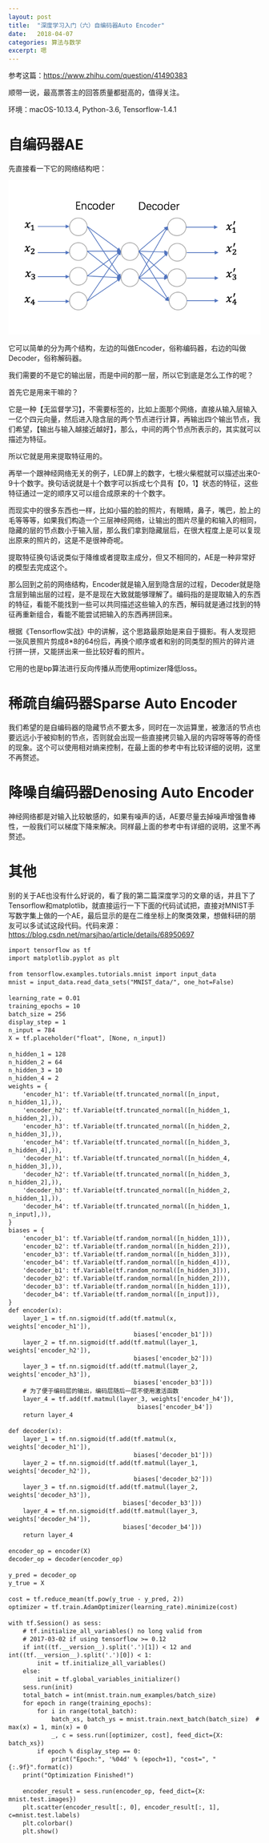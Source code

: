 ```yaml
---
layout: post
title:  "深度学习入门（六）自编码器Auto Encoder"
date:   2018-04-07
categories: 算法与数学
excerpt: 嗯
---
```

<script src="https://cdnjs.cloudflare.com/ajax/libs/mathjax/2.7.1/MathJax.js?config=default" id=""></script>

参考这篇：https://www.zhihu.com/question/41490383

顺带一说，最高票答主的回答质量都挺高的，值得关注。

环境：macOS-10.13.4, Python-3.6, Tensorflow-1.4.1

# 自编码器AE

先直接看一下它的网络结构吧：

![image](/img/dl4.png)

它可以简单的分为两个结构，左边的叫做Encoder，俗称编码器，右边的叫做Decoder，俗称解码器。

我们需要的不是它的输出层，而是中间的那一层，所以它到底是怎么工作的呢？

首先它是用来干嘛的？

它是一种【无监督学习】，不需要标签的，比如上面那个网络，直接从输入层输入一亿个四元向量，然后进入隐含层的两个节点进行计算，再输出四个输出节点，我们希望，【输出与输入越接近越好】，那么，中间的两个节点所表示的，其实就可以描述为特征。

所以它就是用来提取特征用的。

再举一个跟神经网络无关的例子，LED屏上的数字，七根火柴棍就可以描述出来0-9十个数字。换句话说就是十个数字可以拆成七个具有【0，1】状态的特征，这些特征通过一定的顺序又可以组合成原来的十个数字。

而现实中的很多东西也一样，比如小猫的脸的照片，有眼睛，鼻子，嘴巴，脸上的毛等等等，如果我们构造一个三层神经网络，让输出的图片尽量的和输入的相同，隐藏的层的节点数小于输入层，那么我们拿到隐藏层后，在很大程度上是可以复现出原来的照片的，这是不是很神奇呢。

提取特征换句话说类似于降维或者提取主成分，但又不相同的，AE是一种非常好的模型去完成这个。

那么回到之前的网络结构，Encoder就是输入层到隐含层的过程，Decoder就是隐含层到输出层的过程，是不是现在大致就能够理解了。编码指的是提取输入的东西的特征，看能不能找到一些可以共同描述这些输入的东西，解码就是通过找到的特征再重新组合，看能不能尝试把输入的东西再拼回来。

根据《Tensorflow实战》中的讲解，这个思路最原始是来自于摄影。有人发现把一张风景照片剪成8\*8的64份后，再换个顺序或者和别的同类型的照片的碎片进行拼一拼，又能拼出来一些比较好看的照片。

它用的也是bp算法进行反向传播从而使用optimizer降低loss。

# 稀疏自编码器Sparse Auto Encoder

我们希望的是自编码器的隐藏节点不要太多，同时在一次运算里，被激活的节点也要远远小于被抑制的节点，否则就会出现一些直接拷贝输入层的内容呀等等的奇怪的现象。这个可以使用相对熵来控制，在最上面的参考中有比较详细的说明，这里不再赘述。

# 降噪自编码器Denosing Auto Encoder

神经网络都是对输入比较敏感的，如果有噪声的话，AE要尽量去掉噪声增强鲁棒性，一般我们可以梯度下降来解决。同样最上面的参考中有详细的说明，这里不再赘述。

# 其他

别的关于AE也没有什么好说的，看了我的第二篇深度学习的文章的话，并且下了Tensorflow和matplotlib，就直接运行一下下面的代码试试把，直接对MNIST手写数字集上做的一个AE，最后显示的是在二维坐标上的聚类效果，想做科研的朋友可以多试试这段代码。代码来源：https://blog.csdn.net/marsjhao/article/details/68950697

```
import tensorflow as tf
import matplotlib.pyplot as plt

from tensorflow.examples.tutorials.mnist import input_data
mnist = input_data.read_data_sets("MNIST_data/", one_hot=False)

learning_rate = 0.01
training_epochs = 10
batch_size = 256
display_step = 1
n_input = 784
X = tf.placeholder("float", [None, n_input])

n_hidden_1 = 128
n_hidden_2 = 64
n_hidden_3 = 10
n_hidden_4 = 2
weights = {
    'encoder_h1': tf.Variable(tf.truncated_normal([n_input, n_hidden_1],)),
    'encoder_h2': tf.Variable(tf.truncated_normal([n_hidden_1, n_hidden_2],)),
    'encoder_h3': tf.Variable(tf.truncated_normal([n_hidden_2, n_hidden_3],)),
    'encoder_h4': tf.Variable(tf.truncated_normal([n_hidden_3, n_hidden_4],)),
    'decoder_h1': tf.Variable(tf.truncated_normal([n_hidden_4, n_hidden_3],)),
    'decoder_h2': tf.Variable(tf.truncated_normal([n_hidden_3, n_hidden_2],)),
    'decoder_h3': tf.Variable(tf.truncated_normal([n_hidden_2, n_hidden_1],)),
    'decoder_h4': tf.Variable(tf.truncated_normal([n_hidden_1, n_input],)),
}
biases = {
    'encoder_b1': tf.Variable(tf.random_normal([n_hidden_1])),
    'encoder_b2': tf.Variable(tf.random_normal([n_hidden_2])),
    'encoder_b3': tf.Variable(tf.random_normal([n_hidden_3])),
    'encoder_b4': tf.Variable(tf.random_normal([n_hidden_4])),
    'decoder_b1': tf.Variable(tf.random_normal([n_hidden_3])),
    'decoder_b2': tf.Variable(tf.random_normal([n_hidden_2])),
    'decoder_b3': tf.Variable(tf.random_normal([n_hidden_1])),
    'decoder_b4': tf.Variable(tf.random_normal([n_input])),
}
def encoder(x):
    layer_1 = tf.nn.sigmoid(tf.add(tf.matmul(x, weights['encoder_h1']),
                                   biases['encoder_b1']))
    layer_2 = tf.nn.sigmoid(tf.add(tf.matmul(layer_1, weights['encoder_h2']),
                                   biases['encoder_b2']))
    layer_3 = tf.nn.sigmoid(tf.add(tf.matmul(layer_2, weights['encoder_h3']),
                                   biases['encoder_b3']))
    # 为了便于编码层的输出，编码层随后一层不使用激活函数
    layer_4 = tf.add(tf.matmul(layer_3, weights['encoder_h4']),
                                    biases['encoder_b4'])
    return layer_4

def decoder(x):
    layer_1 = tf.nn.sigmoid(tf.add(tf.matmul(x, weights['decoder_h1']),
                                   biases['decoder_b1']))
    layer_2 = tf.nn.sigmoid(tf.add(tf.matmul(layer_1, weights['decoder_h2']),
                                   biases['decoder_b2']))
    layer_3 = tf.nn.sigmoid(tf.add(tf.matmul(layer_2, weights['decoder_h3']),
                                biases['decoder_b3']))
    layer_4 = tf.nn.sigmoid(tf.add(tf.matmul(layer_3, weights['decoder_h4']),
                                biases['decoder_b4']))
    return layer_4

encoder_op = encoder(X)
decoder_op = decoder(encoder_op)

y_pred = decoder_op
y_true = X

cost = tf.reduce_mean(tf.pow(y_true - y_pred, 2))
optimizer = tf.train.AdamOptimizer(learning_rate).minimize(cost)

with tf.Session() as sess:
    # tf.initialize_all_variables() no long valid from
    # 2017-03-02 if using tensorflow >= 0.12
    if int((tf.__version__).split('.')[1]) < 12 and int((tf.__version__).split('.')[0]) < 1:
        init = tf.initialize_all_variables()
    else:
        init = tf.global_variables_initializer()
    sess.run(init)
    total_batch = int(mnist.train.num_examples/batch_size)
    for epoch in range(training_epochs):
        for i in range(total_batch):
            batch_xs, batch_ys = mnist.train.next_batch(batch_size)  # max(x) = 1, min(x) = 0
            _, c = sess.run([optimizer, cost], feed_dict={X: batch_xs})
        if epoch % display_step == 0:
            print("Epoch:", '%04d' % (epoch+1), "cost=", "{:.9f}".format(c))
    print("Optimization Finished!")

    encoder_result = sess.run(encoder_op, feed_dict={X: mnist.test.images})
    plt.scatter(encoder_result[:, 0], encoder_result[:, 1], c=mnist.test.labels)
    plt.colorbar()
    plt.show()
```

